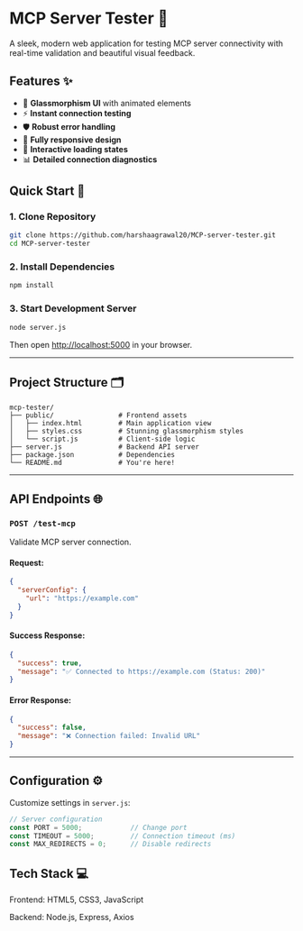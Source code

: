 # MCP Server Tester 🔌





A sleek, modern web application for testing MCP server connectivity with real-time validation and beautiful visual feedback.

## Features ✨

- 🌈 **Glassmorphism UI** with animated elements
- ⚡ **Instant connection testing**
- 🛡️ **Robust error handling**
- 📱 **Fully responsive design**
- 🔄 **Interactive loading states**
- 📊 **Detailed connection diagnostics**

## Quick Start 🚀

### 1. Clone Repository

```sh
git clone https://github.com/harshaagrawal20/MCP-server-tester.git
cd MCP-server-tester
```

### 2. Install Dependencies

```sh
npm install
```

### 3. Start Development Server

```sh
node server.js
```

Then open [http://localhost:5000](http://localhost:5000) in your browser.

---

## Project Structure 🗂️

```
mcp-tester/
├── public/                # Frontend assets
│   ├── index.html         # Main application view
│   ├── styles.css         # Stunning glassmorphism styles
│   └── script.js          # Client-side logic
├── server.js              # Backend API server
├── package.json           # Dependencies
└── README.md              # You're here!
```

---

## API Endpoints 🌐

### `POST /test-mcp`

Validate MCP server connection.

#### Request:

```json
{
  "serverConfig": {
    "url": "https://example.com"
  }
}
```

#### Success Response:

```json
{
  "success": true,
  "message": "✅ Connected to https://example.com (Status: 200)"
}
```

#### Error Response:

```json
{
  "success": false,
  "message": "❌ Connection failed: Invalid URL"
}
```

---

## Configuration ⚙️

Customize settings in `server.js`:

```js
// Server configuration
const PORT = 5000;            // Change port
const TIMEOUT = 5000;         // Connection timeout (ms)
const MAX_REDIRECTS = 0;      // Disable redirects
```



## Tech Stack 💻

Frontend: HTML5, CSS3, JavaScript



Backend: Node.js, Express, Axios
